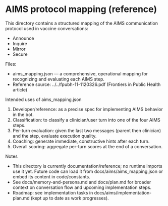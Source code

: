 # AIMS protocol mapping (reference)

This directory contains a structured mapping of the AIMS communication protocol used in vaccine conversations:
- Announce
- Inquire
- Mirror
- Secure

Files:
- aims_mapping.json — a comprehensive, operational mapping for recognizing and evaluating each AIMS step.
- Reference source: ../../fpubh-11-1120326.pdf (Frontiers in Public Health article)

Intended uses of aims_mapping.json
1. Developer/reference: as a precise spec for implementing AIMS behavior in the bot.
2. Classification: to classify a clinician/user turn into one of the four AIMS steps.
3. Per-turn evaluation: given the last two messages (parent then clinician) and the step, evaluate execution quality.
4. Coaching: generate immediate, constructive hints after each turn.
5. Overall scoring: aggregate per-turn scores at the end of a conversation.

Notes
- This directory is currently documentation/reference; no runtime imports use it yet. Future code can load it from docs/aims/aims_mapping.json or embed its content in code/constants.
- See docs/memory-and-persona.md and docs/plan.md for broader context on conversation flow and upcoming implementation steps.
- Roadmap: see implementation tasks in docs/aims/implementation-plan.md (kept up to date as work progresses).
